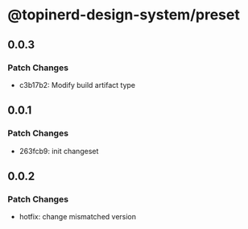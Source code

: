 # @topinerd-design-system/preset

## 0.0.3

### Patch Changes

- c3b17b2: Modify build artifact type

## 0.0.1

### Patch Changes

- 263fcb9: init changeset

## 0.0.2

### Patch Changes

- hotfix: change mismatched version
